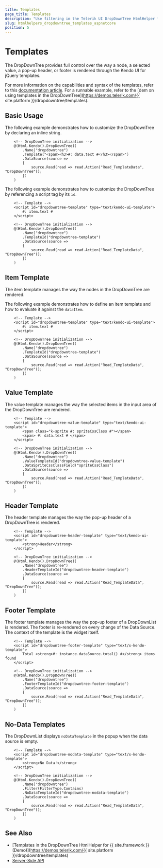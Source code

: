 ```yaml
---
title: Templates
page_title: Templates
description: "Use filtering in the Telerik UI DropDownTree HtmlHelper for {{ site.framework }}."
slug: htmlhelpers_dropdowntree_templates_aspnetcore
position: 5
---
```


# Templates

The DropDownTree provides full control over the way a node, a selected value, a pop-up header, or footer is rendered through the Kendo UI for jQuery templates.

For more information on the capabilities and syntax of the templates, refer to this [documentation article](https://docs.telerik.com/kendo-ui/framework/templates/overview). For a runnable example, refer to the [dem on using templates in the DropDownTree](https://demos.telerik.com/{{ site.platform }}/dropdowntree/templates).

## Basic Usage

The following example demonstrates how to customize the DropDownTree by declaring an inline string.

```
    <!-- DropDownTree initialization -->
    @(Html.Kendo().DropDownTree()
        .Name("dropdowntree")
        .Template("<span><h3>#: data.text #</h3></span>")
        .DataSource(source =>
        {
            source.Read(read => read.Action("Read_TemplateData", "DropDownTree"));
        })
    )
```

The following example demonstrates how to customize the DropDownTree by referencing a script tag by its `id`.

```
    <!-- Template -->
    <script id="dropdowntree-template" type="text/kendo-ui-template">
        #: item.text #
    </script>

    <!-- DropDownTree initialization -->
    @(Html.Kendo().DropDownTree()
        .Name("dropdowntree")
        .TemplateId("dropdowntree-template")
        .DataSource(source =>
        {
            source.Read(read => read.Action("Read_TemplateData", "DropDownTree"));
        })
    )
```

## Item Template

The item template manages the way the nodes in the DropDownTree are rendered.

The following example demonstrates how to define an item template and how to evaluate it against the `dataItem`.

```
    <!-- Template -->
    <script id="dropdowntree-template" type="text/kendo-ui-template">
        #: item.text #
    </script>

    <!-- DropDownTree initialization -->
    @(Html.Kendo().DropDownTree()
        .Name("dropdowntree")
        .TemplateId("dropdowntree-template")
        .DataSource(source =>
        {
            source.Read(read => read.Action("Read_TemplateData", "DropDownTree"));
        })
    )
```

## Value Template

The value template manages the way the selected items in the input area of the DropDownTree are rendered.

```
    <!-- Template -->
    <script id="dropdowntree-value-template" type="text/kendo-ui-template">
        <span class="k-sprite #: spriteCssClass #"></span>
        <span> #: data.text # </span>
    </script>

    <!-- DropDownTree initialization -->
    @(Html.Kendo().DropDownTree()
        .Name("dropdowntree")
        .ValueTemplateId("dropdowntree-value-template")
        .DataSpriteCssClassField("spriteCssClass")
        .DataSource(source =>
        {
            source.Read(read => read.Action("Read_TemplateData", "DropDownTree"));
        })
    )
```

## Header Template

The header template manages the way the pop-up header of a DropDownTree is rendered.

```
    <!-- Template -->
    <script id="dropdowntree-header-template" type="text/kendo-ui-template">
        <strong>Header</strong>
    </script>

    <!-- DropDownTree initialization -->
    @(Html.Kendo().DropDownTree()
        .Name("dropdowntree")
        .HeaderTemplateId("dropdowntree-header-template")
        .DataSource(source =>
        {
            source.Read(read => read.Action("Read_TemplateData", "DropDownTree"));
        })
    )
```

## Footer Template

The footer template manages the way the pop-up footer of a DropDownList is rendered. The footer is re-rendered on every change of the Data Source. The context of the template is the widget itself.

```
    <!-- Template -->
    <script id="dropdowntree-footer-template" type="text/x-kendo-template">
        Total <strong>#: instance.dataSource.total() #</strong> items found
    </script>

    <!-- DropDownTree initialization -->
    @(Html.Kendo().DropDownTree()
        .Name("dropdowntree")
        .FooterTemplateId("dropdowntree-footer-template")
        .DataSource(source =>
        {
            source.Read(read => read.Action("Read_TemplateData", "DropDownTree"));
        })
    )
```

## No-Data Templates

The DropDownList displays `noDataTemplate` in the popup when the data source is empty.

```
    <!-- Template -->
    <script id="dropdowntree-nodata-template" type="text/x-kendo-template">
        <strong>No Data!</strong>
    </script>

    <!-- DropDownTree initialization -->
    @(Html.Kendo().DropDownTree()
        .Name("dropdowntree")
        .Filter(FilterType.Contains)
	    .NoDataTemplateId("dropdowntree-nodata-template")
        .DataSource(source =>
        {
            source.Read(read => read.Action("Read_TemplateData", "DropDownTree"));
        })
    )
```
## See Also

* [Templates in the DropDownTree HtmlHelper for {{ site.framework }} (Demo)](https://demos.telerik.com/{{ site.platform }}/dropdowntree/templates)
* [Server-Side API](/api/dropdowntree)
